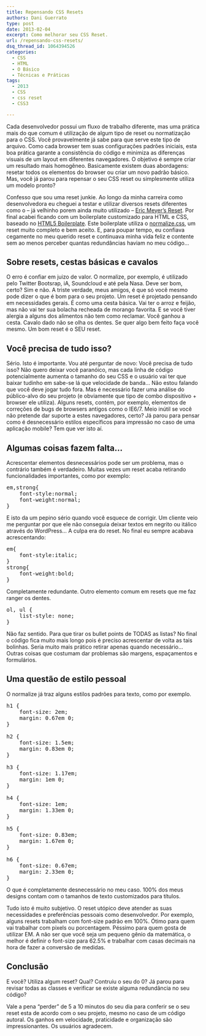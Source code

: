 ```yaml
---
title: Repensando CSS Resets
authors: Dani Guerrato
type: post
date: 2013-02-04
excerpt: Como melhorar seu CSS Reset.
url: /repensando-css-resets/
dsq_thread_id: 1064394526
categories:
  - CSS
  - HTML
  - O Básico
  - Técnicas e Práticas
tags:
  - 2013
  - CSS
  - css reset
  - CSS3

---
```

Cada desenvolvedor possui um fluxo de trabalho diferente, mas uma prática mais do que comum é utilização de algum tipo de reset ou normatização para o CSS. Você provavelmente já sabe para que serve este tipo de arquivo. Como cada browser tem suas configurações padrões iniciais, esta boa prática garante a consistência do código e minimiza as diferenças visuais de um layout em diferentes navegadores. O objetivo é sempre criar um resultado mais homogêneo. Basicamente existem duas abordagens: resetar todos os elementos do browser ou criar um novo padrão básico. Mas, você já parou para repensar o seu CSS reset ou simplesmente utiliza um modelo pronto?

Confesso que sou uma reset junkie. Ao longo da minha carreira como desenvolvedora eu cheguei a testar e utilizar diversos resets diferentes como o &#8211; já velhinho porem ainda muito utilizado &#8211; [Eric Meyer&#8217;s Reset][1]. Por final acabei ficando com um boilerplate customizado para HTML e CSS, baseado no [HTML5 Boilerplate][2]. Este boilerplate utiliza o [normalize.css][3], um reset muito completo e bem aceito. E, para poupar tempo, eu confiava cegamente no meu querido reset e continuava minha vida feliz e contente sem ao menos perceber quantas redundâncias haviam no meu código&#8230; 

## Sobre resets, cestas básicas e cavalos

O erro é confiar em juizo de valor. O normalize, por exemplo, é utilizado pelo Twitter Bootsrap, iA, Soundcloud e até pela Nasa. Deve ser bom, certo? Sim e não. A triste verdade, meus amigos, é que só você mesmo pode dizer o que é bom para o seu projeto. Um reset é projetado pensando em necessidades gerais. É como uma cesta básica. Vai ter o arroz e feijão, mas não vai ter sua bolacha recheada de morango favorita. E se você tiver alergia a alguns dos alimentos não tem como reclamar. Você ganhou a cesta. Cavalo dado não se olha os dentes. Se quer algo bem feito faça você mesmo. Um bom reset é o SEU reset.

## Você precisa de tudo isso?

Sério. Isto é importante. Vou até perguntar de novo: Você precisa de tudo isso? Não quero deixar você paranóico, mas cada linha de código potencialmente aumenta o tamanho do seu CSS e o usuário vai ter que baixar tudinho em sabe-se lá que velocidade de banda&#8230; Não estou falando que você deve jogar tudo fora. Mas é necessário fazer uma análise do público-alvo do seu projeto (e obviamente que tipo de combo dispositivo + browser ele utiliza). Alguns resets, contém, por exemplo, elementos de correções de bugs de browsers antigos como o IE6/7. Meio inútil se você não pretende dar suporte a estes navegadores, certo? Já parou para pensar como é desnecessário estilos específicos para impressão no caso de uma aplicação mobile? Tem que ver isto aí.

## Algumas coisas fazem falta&#8230;

Acrescentar elementos desnecessários pode ser um problema, mas o contrário também é verdadeiro. Muitas vezes um reset acaba retirando funcionalidades importantes, como por exemplo:

<pre class="lang-css">em,strong{
    font-style:normal;
    font-weight:normal;
}
</pre>

E isto da um pepino sério quando você esquece de corrigir. Um cliente veio me perguntar por que ele não conseguia deixar textos em negrito ou itálico através do WordPress&#8230; A culpa era do reset. No final eu sempre acabava acrescentando:

<pre class="lang-css">em{
    font-style:italic;
}
strong{
    font-weight:bold;
}</pre>

Completamente redundante. Outro elemento comum em resets que me faz ranger os dentes.

<pre class="lang-css">ol, ul {
	list-style: none;
}
</pre>

Não faz sentido. Para que tirar os bullet points de TODAS as listas? No final o código fica muito mais longo pois é preciso acrescentar de volta as tais bolinhas. Seria muito mais prático retirar apenas quando necessário&#8230; Outras coisas que costumam dar problemas são margens, espaçamentos e formulários.

## Uma questão de estilo pessoal 

O normalize já traz alguns estilos padrões para texto, como por exemplo.

<pre class="lang-css">h1 {
    font-size: 2em;
    margin: 0.67em 0;
}

h2 {
    font-size: 1.5em;
    margin: 0.83em 0;
}

h3 {
    font-size: 1.17em;
    margin: 1em 0;
}

h4 {
    font-size: 1em;
    margin: 1.33em 0;
}

h5 {
    font-size: 0.83em;
    margin: 1.67em 0;
}

h6 {
    font-size: 0.67em;
    margin: 2.33em 0;
}</pre>

O que é completamente desnecessário no meu caso. 100% dos meus designs contam com o tamanhos de texto customizados para títulos. 

Tudo isto é muito subjetivo. O reset utópico deve atender as suas necessidades e preferências pessoais como desenvolvedor. Por exemplo, alguns resets trabalham com font-size padrão em 100%. Ótimo para quem vai trabalhar com pixels ou porcentagem. Péssimo para quem gosta de utilizar EM. A não ser que você seja um pequeno gênio da matemática, o melhor é definir o font-size para 62.5% e trabalhar com casas decimais na hora de fazer a conversão de medidas. 

## Conclusão

E você? Utiliza algum reset? Qual? Contruiu o seu do 0? Já parou para revisar todas as classes e verificar se existe alguma redundância no seu código? 

Vale a pena &#8220;perder&#8221; de 5 a 10 minutos do seu dia para conferir se o seu reset esta de acordo com o seu projeto, mesmo no caso de um código autoral. Os ganhos em velocidade, praticidade e organização são impressionantes. Os usuários agradecem.

 [1]: http://meyerweb.com/eric/thoughts/2007/05/01/reset-reloaded/ "Eric Meyer's Reset"
 [2]: http://html5boilerplate.com/ "HTML Boilerplate"
 [3]: http://necolas.github.com/normalize.css/